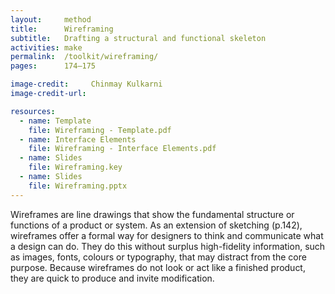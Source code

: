 ```yaml
---
layout:     method
title:      Wireframing
subtitle:   Drafting a structural and functional skeleton
activities: make
permalink:  /toolkit/wireframing/
pages:      174–175

image-credit:     Chinmay Kulkarni
image-credit-url: 

resources:
  - name: Template
    file: Wireframing - Template.pdf
  - name: Interface Elements
    file: Wireframing - Interface Elements.pdf
  - name: Slides
    file: Wireframing.key
  - name: Slides
    file: Wireframing.pptx
---
```


Wireframes are line drawings that show the fundamental structure or functions of a product or system. As an extension of sketching (p.142), wireframes offer a formal way for designers to think and communicate what a design can do. They do this without surplus high-fidelity information, such as images, fonts, colours or typography, that may distract from the core purpose. Because wireframes do not look or act like a finished product, they are quick to produce and invite modification.